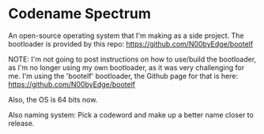 # Codename Spectrum
An open-source operating system that I'm making as a side project. The bootloader is provided by this repo: https://github.com/N00byEdge/bootelf

NOTE: I'm not going to post instructions on how to use/build the bootloader, as I'm no longer using my own bootloader, as it was very challenging for me. I'm using the 'bootelf' bootloader, the Github page for that is here: https://github.com/N00byEdge/bootelf

Also, the OS is 64 bits now.


Also naming system: Pick a codeword and make up a better name closer to release.
